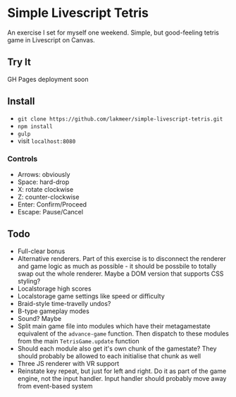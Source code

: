 
# Simple Livescript Tetris

An exercise I set for myself one weekend. Simple, but good-feeling tetris game
in Livescript on Canvas.

## Try It

GH Pages deployment soon

## Install

- `git clone https://github.com/lakmeer/simple-livescript-tetris.git`
- `npm install`
- `gulp`
- visit `localhost:8080`

### Controls

- Arrows: obviously
- Space: hard-drop
- X: rotate clockwise
- Z: counter-clockwise
- Enter: Confirm/Proceed
- Escape: Pause/Cancel

## Todo

- Full-clear bonus
- Alternative renderers. Part of this exercise is to disconnect the renderer
  and game logic as much as possible - it should be possbile to totally swap
  out the whole renderer. Maybe a DOM version that supports CSS styling?
- Localstorage high scores
- Localstorage game settings like speed or difficulty
- Braid-style time-travelly undos?
- B-type gameplay modes
- Sound? Maybe
- Split main game file into modules which have their metagamestate equivalent
  of the `advance-game` function. Then dispatch to these modules from the main
  `TetrisGame.update` function
- Should each module also get it's own chunk of the gamestate? They should
  probably be allowed to each initialise that chunk as well
- Three JS renderer with VR support
- Reinstate key repeat, but just for left and right. Do it as part of the
  game engine, not the input handler. Input handler should probably move away
  from event-based system

